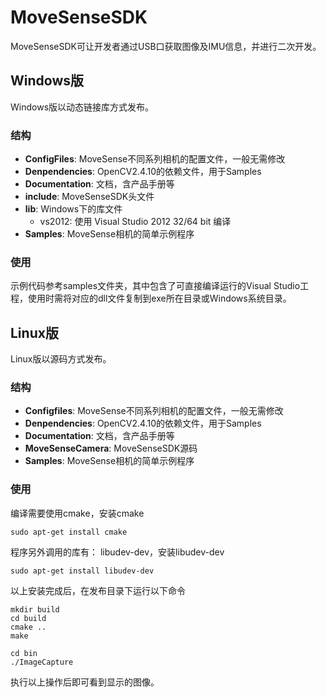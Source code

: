 # MoveSenseSDK

MoveSenseSDK可让开发者通过USB口获取图像及IMU信息，并进行二次开发。

## Windows版

Windows版以动态链接库方式发布。

### 结构
-	**ConfigFiles**: MoveSense不同系列相机的配置文件，一般无需修改
-	**Denpendencies**: OpenCV2.4.10的依赖文件，用于Samples
-	**Documentation**: 文档，含产品手册等
-	**include**: MoveSenseSDK头文件 
-	**lib**: Windows下的库文件
	- vs2012: 使用 Visual Studio 2012 32/64 bit 编译
-	**Samples**: MoveSense相机的简单示例程序    

### 使用
示例代码参考samples文件夹，其中包含了可直接编译运行的Visual Studio工程，使用时需将对应的dll文件复制到exe所在目录或Windows系统目录。

## Linux版

Linux版以源码方式发布。

### 结构
-	**Configfiles**: MoveSense不同系列相机的配置文件，一般无需修改
-	**Denpendencies**: OpenCV2.4.10的依赖文件，用于Samples
-	**Documentation**: 文档，含产品手册等
-	**MoveSenseCamera**: MoveSenseSDK源码
-	**Samples**: MoveSense相机的简单示例程序 

### 使用 

编译需要使用cmake，安装cmake

```
sudo apt-get install cmake
```

程序另外调用的库有： libudev-dev，安装libudev-dev

```
sudo apt-get install libudev-dev
```

以上安装完成后，在发布目录下运行以下命令

```
mkdir build
cd build
cmake ..
make

cd bin
./ImageCapture
```

执行以上操作后即可看到显示的图像。
